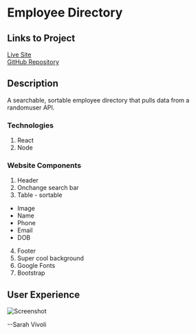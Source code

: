 # Employee Directory

## Links to Project

[Live Site](https://employee-direct0ry.herokuapp.com/)  
[GitHub Repository](https://github.com/svivoli/Employee-Directory)

## Description

A searchable, sortable employee directory that pulls data from a randomuser API.

### Technologies

1. React
2. Node

### Website Components

1. Header
2. Onchange search bar
3. Table - sortable
- Image
- Name
- Phone
- Email
- DOB
4. Footer
5. Super cool background
6. Google Fonts
7. Bootstrap

## User Experience

![Screenshot](directory.png)


--Sarah Vivoli
